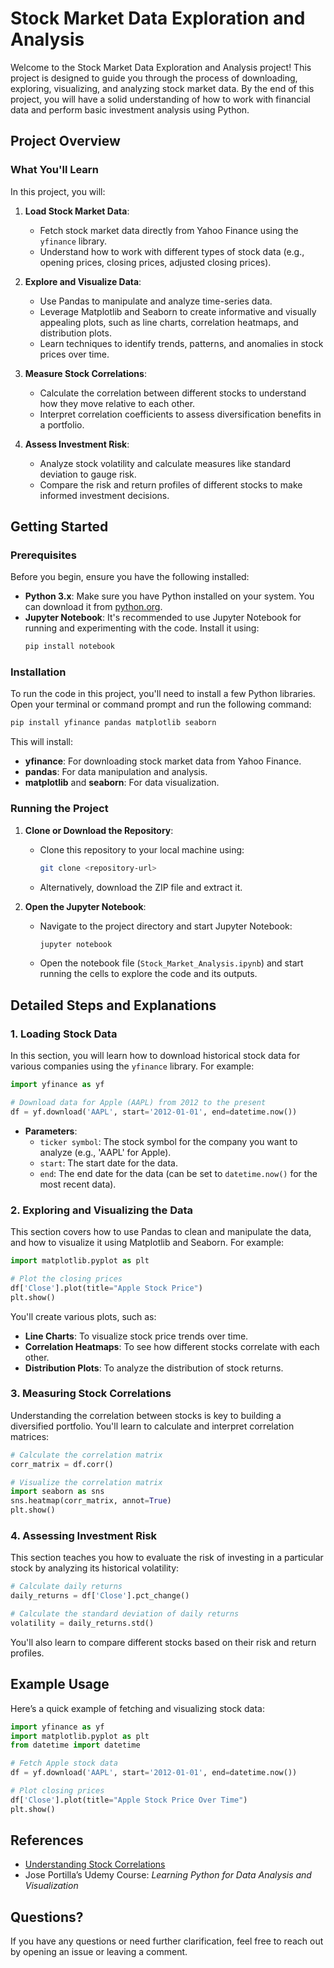 # Stock Market Data Exploration and Analysis

Welcome to the Stock Market Data Exploration and Analysis project! This project is designed to guide you through the process of downloading, exploring, visualizing, and analyzing stock market data. By the end of this project, you will have a solid understanding of how to work with financial data and perform basic investment analysis using Python.

## Project Overview

### What You'll Learn

In this project, you will:

1. **Load Stock Market Data**:
   - Fetch stock market data directly from Yahoo Finance using the `yfinance` library.
   - Understand how to work with different types of stock data (e.g., opening prices, closing prices, adjusted closing prices).

2. **Explore and Visualize Data**:
   - Use Pandas to manipulate and analyze time-series data.
   - Leverage Matplotlib and Seaborn to create informative and visually appealing plots, such as line charts, correlation heatmaps, and distribution plots.
   - Learn techniques to identify trends, patterns, and anomalies in stock prices over time.

3. **Measure Stock Correlations**:
   - Calculate the correlation between different stocks to understand how they move relative to each other.
   - Interpret correlation coefficients to assess diversification benefits in a portfolio.

4. **Assess Investment Risk**:
   - Analyze stock volatility and calculate measures like standard deviation to gauge risk.
   - Compare the risk and return profiles of different stocks to make informed investment decisions.

## Getting Started

### Prerequisites

Before you begin, ensure you have the following installed:

- **Python 3.x**: Make sure you have Python installed on your system. You can download it from [python.org](https://www.python.org/).
- **Jupyter Notebook**: It's recommended to use Jupyter Notebook for running and experimenting with the code. Install it using:
  ```bash
  pip install notebook
  ```

### Installation

To run the code in this project, you'll need to install a few Python libraries. Open your terminal or command prompt and run the following command:

```bash
pip install yfinance pandas matplotlib seaborn
```

This will install:

- **yfinance**: For downloading stock market data from Yahoo Finance.
- **pandas**: For data manipulation and analysis.
- **matplotlib** and **seaborn**: For data visualization.

### Running the Project

1. **Clone or Download the Repository**:
   - Clone this repository to your local machine using:
     ```bash
     git clone <repository-url>
     ```
   - Alternatively, download the ZIP file and extract it.

2. **Open the Jupyter Notebook**:
   - Navigate to the project directory and start Jupyter Notebook:
     ```bash
     jupyter notebook
     ```
   - Open the notebook file (`Stock_Market_Analysis.ipynb`) and start running the cells to explore the code and its outputs.

## Detailed Steps and Explanations

### 1. Loading Stock Data

In this section, you will learn how to download historical stock data for various companies using the `yfinance` library. For example:

```python
import yfinance as yf

# Download data for Apple (AAPL) from 2012 to the present
df = yf.download('AAPL', start='2012-01-01', end=datetime.now())
```

- **Parameters**:
  - `ticker symbol`: The stock symbol for the company you want to analyze (e.g., 'AAPL' for Apple).
  - `start`: The start date for the data.
  - `end`: The end date for the data (can be set to `datetime.now()` for the most recent data).

### 2. Exploring and Visualizing the Data

This section covers how to use Pandas to clean and manipulate the data, and how to visualize it using Matplotlib and Seaborn. For example:

```python
import matplotlib.pyplot as plt

# Plot the closing prices
df['Close'].plot(title="Apple Stock Price")
plt.show()
```

You'll create various plots, such as:

- **Line Charts**: To visualize stock price trends over time.
- **Correlation Heatmaps**: To see how different stocks correlate with each other.
- **Distribution Plots**: To analyze the distribution of stock returns.

### 3. Measuring Stock Correlations

Understanding the correlation between stocks is key to building a diversified portfolio. You'll learn to calculate and interpret correlation matrices:

```python
# Calculate the correlation matrix
corr_matrix = df.corr()

# Visualize the correlation matrix
import seaborn as sns
sns.heatmap(corr_matrix, annot=True)
plt.show()
```

### 4. Assessing Investment Risk

This section teaches you how to evaluate the risk of investing in a particular stock by analyzing its historical volatility:

```python
# Calculate daily returns
daily_returns = df['Close'].pct_change()

# Calculate the standard deviation of daily returns
volatility = daily_returns.std()
```

You'll also learn to compare different stocks based on their risk and return profiles.

## Example Usage

Here’s a quick example of fetching and visualizing stock data:

```python
import yfinance as yf
import matplotlib.pyplot as plt
from datetime import datetime

# Fetch Apple stock data
df = yf.download('AAPL', start='2012-01-01', end=datetime.now())

# Plot closing prices
df['Close'].plot(title="Apple Stock Price Over Time")
plt.show()
```

## References

- [Understanding Stock Correlations](https://www.investopedia.com/terms/c/correlation.asp)
- Jose Portilla’s Udemy Course: *Learning Python for Data Analysis and Visualization*

## Questions?

If you have any questions or need further clarification, feel free to reach out by opening an issue or leaving a comment.

